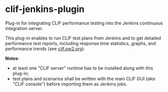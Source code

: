 clif-jenkins-plugin
===================

Plug-in for integrating CLIF performance testing into the Jenkins continuous integration server.

This plug-in enables to run CLIF test plans from Jenkins and to get detailed performance test reports,	including response time statistics, graphs, and performance trends (see [clif.ow2.org](http://clif.ow2.org)).

**Notes**:
* at least one "CLIF server" runtime has to be installed along with this plug-in;
* test plans and scenarios shall be written with the main CLIF GUI (*aka* "CLIF console") before importing them as Jenkins jobs.
